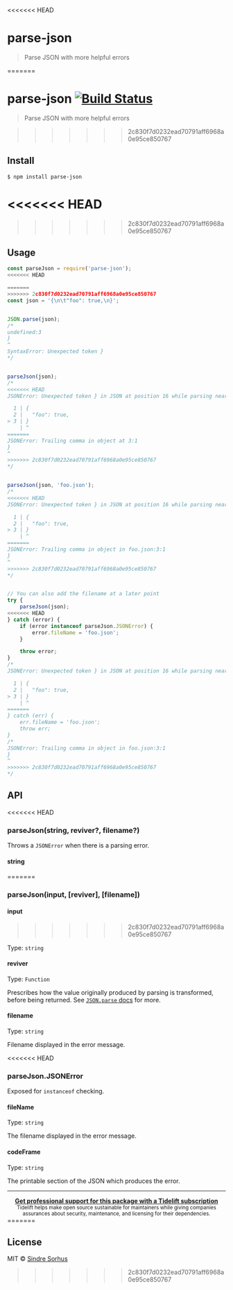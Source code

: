 <<<<<<< HEAD
# parse-json

> Parse JSON with more helpful errors

=======
# parse-json [![Build Status](https://travis-ci.org/sindresorhus/parse-json.svg?branch=master)](https://travis-ci.org/sindresorhus/parse-json)

> Parse JSON with more helpful errors


>>>>>>> 2c830f7d0232ead70791aff6968a0e95ce850767
## Install

```
$ npm install parse-json
```

<<<<<<< HEAD
=======

>>>>>>> 2c830f7d0232ead70791aff6968a0e95ce850767
## Usage

```js
const parseJson = require('parse-json');
<<<<<<< HEAD

=======
>>>>>>> 2c830f7d0232ead70791aff6968a0e95ce850767
const json = '{\n\t"foo": true,\n}';


JSON.parse(json);
/*
undefined:3
}
^
SyntaxError: Unexpected token }
*/


parseJson(json);
/*
<<<<<<< HEAD
JSONError: Unexpected token } in JSON at position 16 while parsing near '{      "foo": true,}'

  1 | {
  2 |   "foo": true,
> 3 | }
    | ^
=======
JSONError: Trailing comma in object at 3:1
}
^
>>>>>>> 2c830f7d0232ead70791aff6968a0e95ce850767
*/


parseJson(json, 'foo.json');
/*
<<<<<<< HEAD
JSONError: Unexpected token } in JSON at position 16 while parsing near '{      "foo": true,}' in foo.json

  1 | {
  2 |   "foo": true,
> 3 | }
    | ^
=======
JSONError: Trailing comma in object in foo.json:3:1
}
^
>>>>>>> 2c830f7d0232ead70791aff6968a0e95ce850767
*/


// You can also add the filename at a later point
try {
	parseJson(json);
<<<<<<< HEAD
} catch (error) {
	if (error instanceof parseJson.JSONError) {
		error.fileName = 'foo.json';
	}

	throw error;
}
/*
JSONError: Unexpected token } in JSON at position 16 while parsing near '{      "foo": true,}' in foo.json

  1 | {
  2 |   "foo": true,
> 3 | }
    | ^
=======
} catch (err) {
	err.fileName = 'foo.json';
	throw err;
}
/*
JSONError: Trailing comma in object in foo.json:3:1
}
^
>>>>>>> 2c830f7d0232ead70791aff6968a0e95ce850767
*/
```

## API

<<<<<<< HEAD
### parseJson(string, reviver?, filename?)

Throws a `JSONError` when there is a parsing error.

#### string
=======
### parseJson(input, [reviver], [filename])

#### input
>>>>>>> 2c830f7d0232ead70791aff6968a0e95ce850767

Type: `string`

#### reviver

Type: `Function`

Prescribes how the value originally produced by parsing is transformed, before being returned. See [`JSON.parse` docs](https://developer.mozilla.org/en-US/docs/Web/JavaScript/Reference/Global_Objects/JSON/parse#Using_the_reviver_parameter
) for more.

#### filename

Type: `string`

Filename displayed in the error message.

<<<<<<< HEAD
### parseJson.JSONError

Exposed for `instanceof` checking.

#### fileName

Type: `string`

The filename displayed in the error message.

#### codeFrame

Type: `string`

The printable section of the JSON which produces the error.

---

<div align="center">
	<b>
		<a href="https://tidelift.com/subscription/pkg/npm-parse-json?utm_source=npm-parse-json&utm_medium=referral&utm_campaign=readme">Get professional support for this package with a Tidelift subscription</a>
	</b>
	<br>
	<sub>
		Tidelift helps make open source sustainable for maintainers while giving companies<br>assurances about security, maintenance, and licensing for their dependencies.
	</sub>
</div>
=======

## License

MIT © [Sindre Sorhus](https://sindresorhus.com)
>>>>>>> 2c830f7d0232ead70791aff6968a0e95ce850767
